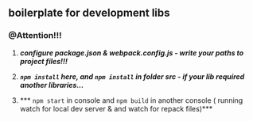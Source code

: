 ## boilerplate for development libs

### @Attention!!!
1) ***configure package.json & webpack.config.js - write your paths to project files!!!***

2) ***```npm install``` here, and ```npm install``` in folder src - if your lib required another libraries...***

3) *** ```npm start``` in console and ```npm build``` in another console ( running watch for local dev server & and watch for repack files)***

 
